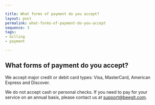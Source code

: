 ```yaml
---

title: What forms of payment do you accept?
layout: post
permalink: what-forms-of-payment-do-you-accept
sequence: 3
tags:
- billing
- payment

---
```


## What forms of payment do you accept?
We accept major credit or debit card types: Visa, MasterCard, American Express and Discover. 

We do not accept cash or personal checks. If you need to pay for your service on an annual basis, please contact us at [support@beegit.com](mailto:support@beegit.com). 
